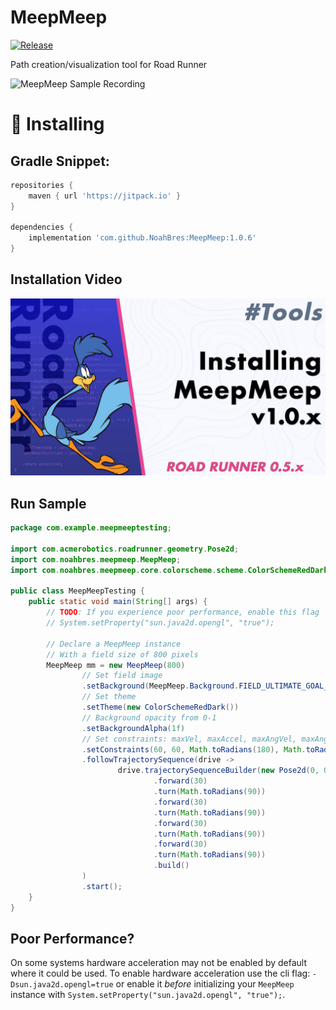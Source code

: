 # MeepMeep
[![Release](https://jitpack.io/v/NoahBres/MeepMeep.svg)](https://jitpack.io/#NoahBres/MeepMeep)

Path creation/visualization tool for Road Runner

![MeepMeep Sample Recording](/images/readme/screen-recording.gif?raw=true)

# 🔨 Installing 

## Gradle Snippet:
```groovy
repositories {
    maven { url 'https://jitpack.io' }
}

dependencies {
    implementation 'com.github.NoahBres:MeepMeep:1.0.6'
}
```

## Installation Video

[![YouTube Installation Video](/images/readme/thumbnail-half.jpg?raw=true)](https://youtu.be/vdn1v404go8)

## Run Sample
```java
package com.example.meepmeeptesting;

import com.acmerobotics.roadrunner.geometry.Pose2d;
import com.noahbres.meepmeep.MeepMeep;
import com.noahbres.meepmeep.core.colorscheme.scheme.ColorSchemeRedDark;

public class MeepMeepTesting {
    public static void main(String[] args) {
        // TODO: If you experience poor performance, enable this flag
        // System.setProperty("sun.java2d.opengl", "true");

        // Declare a MeepMeep instance
        // With a field size of 800 pixels
        MeepMeep mm = new MeepMeep(800)
                // Set field image
                .setBackground(MeepMeep.Background.FIELD_ULTIMATE_GOAL_DARK)
                // Set theme
                .setTheme(new ColorSchemeRedDark())
                // Background opacity from 0-1
                .setBackgroundAlpha(1f)
                // Set constraints: maxVel, maxAccel, maxAngVel, maxAngAccel, track width
                .setConstraints(60, 60, Math.toRadians(180), Math.toRadians(180), 15)
                .followTrajectorySequence(drive ->
                        drive.trajectorySequenceBuilder(new Pose2d(0, 0, 0))
                                .forward(30)
                                .turn(Math.toRadians(90))
                                .forward(30)
                                .turn(Math.toRadians(90))
                                .forward(30)
                                .turn(Math.toRadians(90))
                                .forward(30)
                                .turn(Math.toRadians(90))
                                .build()
                )
                .start();
    }
}
```

## Poor Performance?
On some systems hardware acceleration may not be enabled by default where it could be used. To enable hardware acceleration use the cli flag: `-Dsun.java2d.opengl=true` or enable it _before_ initializing your `MeepMeep` instance with `System.setProperty("sun.java2d.opengl", "true");`.
